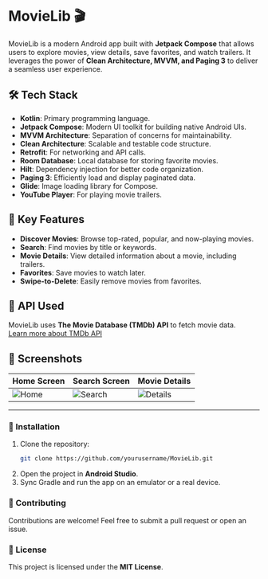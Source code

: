 # MovieLib 🎬

MovieLib is a modern Android app built with **Jetpack Compose** that allows users to explore movies, view details, save favorites, and watch trailers. It leverages the power of **Clean Architecture, MVVM, and Paging 3** to deliver a seamless user experience.

## 🛠️ Tech Stack
- **Kotlin**: Primary programming language.
- **Jetpack Compose**: Modern UI toolkit for building native Android UIs.
- **MVVM Architecture**: Separation of concerns for maintainability.
- **Clean Architecture**: Scalable and testable code structure.
- **Retrofit**: For networking and API calls.
- **Room Database**: Local database for storing favorite movies.
- **Hilt**: Dependency injection for better code organization.
- **Paging 3**: Efficiently load and display paginated data.
- **Glide**: Image loading library for Compose.
- **YouTube Player**: For playing movie trailers.

## 🎯 Key Features
- **Discover Movies**: Browse top-rated, popular, and now-playing movies.
- **Search**: Find movies by title or keywords.
- **Movie Details**: View detailed information about a movie, including trailers.
- **Favorites**: Save movies to watch later.
- **Swipe-to-Delete**: Easily remove movies from favorites.

## 🚀 API Used
MovieLib uses **The Movie Database (TMDb) API** to fetch movie data.  
[Learn more about TMDb API](https://developer.themoviedb.org/docs/getting-started)

## 📸 Screenshots
<!-- Add your screenshots here -->
| Home Screen | Search Screen | Movie Details |
|-------------|--------------|--------------|
| ![Home](home_screenshot.png) | ![Search](search_screenshot.png) | ![Details](details_screenshot.png) |

---

### 📲 Installation
1. Clone the repository:
   ```sh
   git clone https://github.com/yourusername/MovieLib.git
   ```
2. Open the project in **Android Studio**.
3. Sync Gradle and run the app on an emulator or a real device.

### 🤝 Contributing
Contributions are welcome! Feel free to submit a pull request or open an issue.

### 📜 License
This project is licensed under the **MIT License**.

